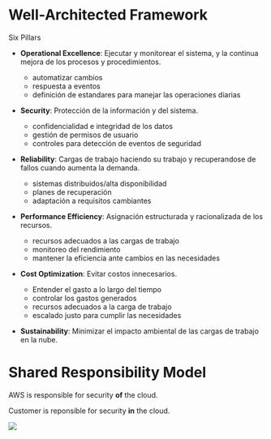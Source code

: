 # Well-Architected Framework

Six Pillars

* **Operational Excellence**: Ejecutar y monitorear el sistema, y la continua mejora de los procesos y procedimientos.

    * automatizar cambios
    * respuesta a eventos
    * definición de estandares para manejar las operaciones diarias

* **Security**: Protección de la información y del sistema.

    * confidencialidad e integridad de los datos
    * gestión de permisos de usuario
    * controles para detección de eventos de seguridad

* **Reliability**: Cargas de trabajo haciendo su trabajo y recuperandose de fallos cuando aumenta la demanda.

    * sistemas distribuidos/alta disponibilidad
    * planes de recuperación
    * adaptación a requisitos cambiantes

* **Performance Efficiency**: Asignación estructurada y racionalizada de los recursos.

    * recursos adecuados a las cargas de trabajo
    * monitoreo del rendimiento
    * mantener la eficiencia ante cambios en las necesidades

* **Cost Optimization**: Evitar costos innecesarios.

    * Entender el gasto a lo largo del tiempo
    * controlar los gastos generados
    * recursos adecuados a la carga de trabajo
    * escalado justo para cumplir las necesidades

* **Sustainability**: Minimizar el impacto ambiental de las cargas de trabajo en la nube.

# Shared Responsibility Model

AWS is responsible for security **of** the cloud.

Customer is reponsible for security **in** the cloud.

![](https://d1.awsstatic.com/security-center/Shared_Responsibility_Model_V2.59d1eccec334b366627e9295b304202faf7b899b.jpg)

